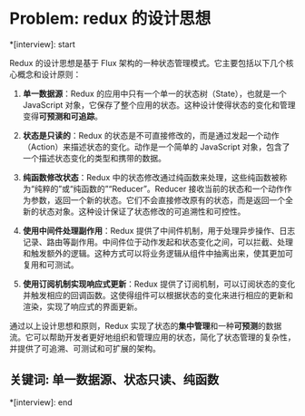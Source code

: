 # Problem: redux 的设计思想

*[interview]: start

Redux 的设计思想是基于 Flux 架构的一种状态管理模式。它主要包括以下几个核心概念和设计原则：

1. **单一数据源**：Redux 的应用中只有一个单一的状态树（State），也就是一个 JavaScript 对象，它保存了整个应用的状态。这种设计使得状态的变化和管理变得**可预测和可追踪**。

2. **状态是只读的**：Redux 的状态是不可直接修改的，而是通过发起一个动作（Action）来描述状态的变化。动作是一个简单的 JavaScript 对象，包含了一个描述状态变化的类型和携带的数据。

3. **纯函数修改状态**：Redux 中的状态修改通过纯函数来处理，这些纯函数被称为“纯粹的”或“纯函数的”“Reducer”。Reducer 接收当前的状态和一个动作作为参数，返回一个新的状态。它们不会直接修改原有的状态，而是返回一个全新的状态对象。这种设计保证了状态修改的可追溯性和可控性。

4. **使用中间件处理副作用**：Redux 提供了中间件机制，用于处理异步操作、日志记录、路由等副作用。中间件位于动作发起和状态变化之间，可以拦截、处理和触发额外的逻辑。这种方式可以将业务逻辑从组件中抽离出来，使其更加可复用和可测试。

5. **使用订阅机制实现响应式更新**：Redux 提供了订阅机制，可以订阅状态的变化并触发相应的回调函数。这使得组件可以根据状态的变化来进行相应的更新和渲染，实现了响应式的界面更新。

通过以上设计思想和原则，Redux 实现了状态的**集中管理**和一种**可预测**的数据流。它可以帮助开发者更好地组织和管理应用的状态，简化了状态管理的复杂性，并提供了可追溯、可测试和可扩展的架构。

## 关键词: 单一数据源、状态只读、纯函数
*[interview]: end
